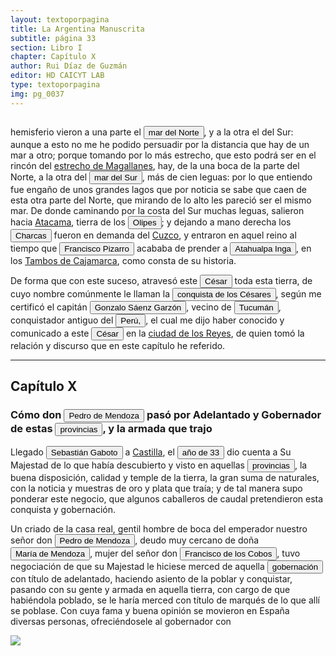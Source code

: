 ```yaml
---
layout: textoporpagina
title: La Argentina Manuscrita
subtitle: página 33
section: Libro I
chapter: Capítulo X
author: Rui Díaz de Guzmán
editor: HD CAICYT LAB
type: textoporpagina
img: pg_0037
---
```

<div class="row">
    <div class="column">
<p>hemisferio vieron a una parte el <button class="balloon" data-balloon-pos="up" data-balloon-length="large" data-balloon="Refiere al Océano Atlántico">mar del Norte</button>, y a la otra el del Sur: aunque a esto no me he podido persuadir por la distancia que hay de un mar a otro; porque tomando por lo más estrecho, que esto podrá ser en el rincón del <a href="https://recogito.pelagios.org/document/wzqxhk0h3vpikm/part/1/edit#320ccfd7-cf12-4b7f-b6fe-dca72d35e3e6" target="_blank">estrecho de Magallanes</a>, hay, de la una boca de la parte del Norte, a la otra del <button class="balloon" data-balloon-pos="up" data-balloon-length="large" data-balloon="Refiere al Océano Pacífico">mar del Sur</button>, más de cien leguas: por lo que entiendo fue engaño de unos grandes lagos que por noticia se sabe que caen de esta otra parte del Norte, que mirando de lo alto les pareció ser el mismo mar. De donde caminando por la costa del Sur muchas leguas, salieron hacia <a href="https://recogito.pelagios.org/document/wzqxhk0h3vpikm/part/1/edit#8516883d-1f70-4755-805d-6a8ec0ece97d" target="_blank">Atacama</a>, tierra de los <button class="balloon" data-balloon-pos="up" data-balloon-length="large" data-balloon="Refiere a atacameños y lipez,  indígenas de Atacama La Alta y La Baja a partir del siglo XVI. Pertenecían a la subárea circumpuneña, aparentemente de baja densidad demográfica, con actividades económicas por un sistema de complementariedad ecológica que promovía una alta movilidad en macroregiones, que en épocas coloniales correspondía al menos a los corregimientos de Lípez, Chichas, Tucumán y Atacama.">Olipes</button>; y dejando a mano derecha los <button class="balloon" data-balloon-pos="up" data-balloon-length="large" data-balloon="Refiere al pueblo charca, etnia que habitó la región del actual departamento de Chuquisaca, Bolivia. Desde fines del siglo XV fueron súbditos del Incanato. Regularmente sufrían incursiones de los avá guaraní, desde el actual Paraguay, al este, los chiriguanos.">Charcas</button></a> fueron en demanda del <a href="https://recogito.pelagios.org/document/wzqxhk0h3vpikm/part/1/edit#9a3aac5c-b546-46a9-b3bd-514afd965cab" target="_blank">Cuzco</a>, y entraron en aquel reino al tiempo que <button class="balloon" data-balloon-pos="up" data-balloon-length="large" data-balloon="Francisco Pizarro (1478-1541), conquistador del Perú.">Francisco Pizarro</button> acababa de prender a <button class="balloon" data-balloon-pos="up" data-balloon-length="large" data-balloon="Refiere al último rey quechua del Tawantinsuyu, hijo de Huayna Cápac. Al enfrentarse con su hermano Huáscar por la sucesión del Incanato, tras la muerte de su padre (1525), se produjo una guerra de sucesión, que permitió el debilitamiento del Incanato, aprovechado por Francisco Pizarro. Que en 1532/3 capturó y sentenció a muerte a Atahualpa.">Atahualpa Inga</button>, en los <a href="https://recogito.pelagios.org/document/wzqxhk0h3vpikm/part/1/edit#e6cec618-b596-46d0-8de1-01687bf3bf3a" target="_blank">Tambos de Cajamarca</a>, como consta de su historia.</p> <p>De forma que con este suceso, atravesó este <button class="balloon" data-balloon-pos="up" data-balloon-length="large" data-balloon="Francisco César, autorizado por Caboto, realizó una expedición por tierra hacia el oeste acompañado por quince hombres. Esta ruta, que según los querandíes con los que entraron en contacto en las inmediaciones de Sancti Spiritus los llevaría a la Sierra de la Plata (Potosí), había sido desaconsejada por los nativos dado que no había fuentes de agua. La expedición de Francisco César habría tenido lugar recién a principios de 1529 y daría origen a la leyenda de la Ciudad de los Césares.">César</button> toda esta tierra, de cuyo nombre comúnmente le llaman la <button class="balloon" data-balloon-pos="up" data-balloon-length="large" data-balloon="Célebre leyenda de la exploración del Río de la Plata. En 1529, un capitán de la expedición de Caboto, Francisco César, se adentró por el río Carcarañá siguiendo un camino hacia tierra adentro que, según sus informantes querandíes, los conduciría a la Sierra de la Plata. Su historia dio origen al mito de la Ciudad de los Césares, civilización nativa que los conquistadores buscarían insistentemente por los siglos venideros ubicándola convenientemente fuera de las fronteras conocidas.">conquista de los Césares</button>, según me certificó el capitán <button class="balloon" data-balloon-pos="up" data-balloon-length="large" data-balloon="Refiere al capitán Gonzalo Sánchez Garzón (España, principios S. XVI - Santiago del Estero, 1582), onquistador, capitán, regidor. Formó parte de las huestes de Diego de Rojas y de Juan Núñez de Prado, de esta manera participó con el primero en la fundación de Chuquisaca y el descubrimiento de la región de Tucumán y Santiago del Estero. Sánchez Garzón intervino en el desarrollo de la leyenda de la 'Ciudad de los Césares'.">Gonzalo Sáenz Garzón</button>, vecino de <a href="https://recogito.pelagios.org/document/wzqxhk0h3vpikm/part/1/edit#b50c2fa4-1524-429c-afd4-62d63e4fb47e" target="_blank"><button class="balloon" data-balloon-pos="up" data-balloon-length="large" data-balloon="La gobernación de Tucumán se establece en 1563, los territorios que la integraban (las actuales provincias argentinas de Tucumán, Jujuy, Salta, Santiago del Estero y Catamarca) fueron conquistados y colonizados en la primera mitad del siglo XVI a partir de avanzadas provenientes de Asunción, Chile y Perú.">Tucumán</button></a>, conquistador antiguo del <a href="https://recogito.pelagios.org/document/wzqxhk0h3vpikm/part/1/edit#3cf4d56f-82cb-4638-8fca-3fa5e66baa62" target="_blank"><button class="balloon" data-balloon-pos="up" data-balloon-length="large" data-balloon="Refiere al virreinato del Perú.">Perú,</button></a>, el cual me dijo haber conocido y comunicado a este <button class="balloon" data-balloon-pos="up" data-balloon-length="large" data-balloon="Francisco César, autorizado por Caboto, realizó una expedición por tierra hacia el oeste acompañado por quince hombres. Esta ruta, que según los querandíes con los que entraron en contacto en las inmediaciones de Sancti Spiritus los llevaría a la Sierra de la Plata (Potosí), había sido desaconsejada por los nativos dado que no había fuentes de agua. La expedición de Francisco César habría tenido lugar recién a principios de 1529 y daría origen a la leyenda de la Ciudad de los Césares.">César</button> en la <a href="https://recogito.pelagios.org/document/wzqxhk0h3vpikm/part/1/edit#9eedd6e4-a21c-4bfb-ae5d-efb9c0e8b6d4" target="_blank">ciudad de los Reyes</a>, de quien tomó la relación y discurso que en este capítulo he referido.</p><hr><h2>Capítulo X</h2><h3>Cómo don <button class="balloon" data-balloon-pos="up" data-balloon-length="large" data-balloon="Pedro de Mendoza y Luján (Cádiz, 1499 - Oc. Atlántico, 1537), noble español, con destacada actividad militar en las campañas del rey. Designado gobernador y primer adelantado del Río de la Plata por el rey. Llegando a esas costas en 1536, allí establació el puerto Nuestra Señora del Buen Ayre. Delegó gran parte de las tareas de exploración de la región en su teniente gobernador, Juan de Ayolas. Abandonó la conquista debido al hambre, a los ataques de los nativos y por no tener noticias de su teniente.">Pedro de Mendoza</button> pasó por Adelantado y Gobernador de estas <button class="balloon" data-balloon-pos="up" data-balloon-length="large" data-balloon="Refiere a la Provincia del Río de la Plata, un espacio creado a partir de las capitulaciones que firmó el primer adelantado Pedro de Mendoza con Carlos I en 1534.La misma limitaba al norte con los territorios otorgados a Diego de Almagro, ocupando una franja que se extendería entre el Mar del Sur y el Mar Océano Austral. La exploración y ocupación efectiva del terreno delimitarían el espacio de la provincia del Río de la Plata al sector atlántico y específicamente, al eje fluvial Paraná-Plata.">provincias</button>, y la armada que trajo</h3><p>Llegado <button class="balloon" data-balloon-pos="up" data-balloon-length="large" data-balloon="o Caboto (1477-1557), piloto y explorador de las coronas de España e Inglaterra. El propósito inicial de su expedición de 1526 era repetir la circunnavegación de Magallanes, pero decidió alterar el rumbo de su armada atraído por las noticias recolectadas en la costa brasileña, que indicaban la existencia de una sierra argentífera remontando el río austral. Con sus tripulantes exploraron la región hasta los ataques de los indios y la falta de bastimentos lo obligaron a abandonar la expedición.">Sebastián Gaboto</button> a <a href="https://recogito.pelagios.org/document/wzqxhk0h3vpikm/part/1/edit#aae08da1-4954-4e51-8a59-87a7facd595d" target="_blank">Castilla</a>, el <button class="balloon" data-balloon-pos="up" data-balloon-length="large" data-balloon="Sebastián Caboto había llegado tres años antes, en 1530.">año de 33</button> dio cuenta a Su Majestad de lo que había descubierto y visto en aquellas <button class="balloon" data-balloon-pos="up" data-balloon-length="large" data-balloon="Refiere a la Provincia del Río de la Plata, un espacio creado a partir de las capitulaciones que firmó el primer adelantado Pedro de Mendoza con Carlos I en 1534.La misma limitaba al norte con los territorios otorgados a Diego de Almagro, ocupando una franja que se extendería entre el Mar del Sur y el Mar Océano Austral. La exploración y ocupación efectiva del terreno delimitarían el espacio de la provincia del Río de la Plata al sector atlántico y específicamente, al eje fluvial Paraná-Plata.">provincias</button>, la buena disposición, calidad y temple de la tierra, la gran suma de naturales, con la noticia y muestras de oro y plata que traía; y de tal manera supo ponderar este negocio, que algunos caballeros de caudal pretendieron esta conquista y gobernación.</p> <p>Un criado de la casa real, gentil hombre de boca del emperador nuestro señor don <button class="balloon" data-balloon-pos="up" data-balloon-length="large" data-balloon="Pedro de Mendoza y Luján (Cádiz, 1499 - Oc. Atlántico, 1537), noble español, con destacada actividad militar en las campañas del rey. Designado gobernador y primer adelantado del Río de la Plata por el rey. Llegando a esas costas en 1536, allí establació el puerto Nuestra Señora del Buen Ayre. Delegó gran parte de las tareas de exploración de la región en su teniente gobernador, Juan de Ayolas. Abandonó la conquista debido al hambre, a los ataques de los nativos y por no tener noticias de su teniente.">Pedro de Mendoza</button>, deudo muy cercano de doña <button class="balloon" data-balloon-pos="up" data-balloon-length="large" data-balloon="Refiere a María Sarmiento de Mendoza (1508-1587), VII condesa de Ribadavia, prima lejana de Pedro de Mendoza, y casada con Francisco de los Cobos y Molina, un noble súmamente influyente en la corte real.">María de Mendoza</button>, mujer del señor don <button class="balloon" data-balloon-pos="up" data-balloon-length="large" data-balloon="Francisco de los Cobos y Molina (Úbeda, 1477 - 1547), noble español, influyente durante el reinado de Carlos I en asuntos españoles. Miembro del Consejo Real desde 1522. El matrimonio con la casa de Mendoza fue importante para su carrera, dados los vículos de lealtad que la misma había construido con los reyes de Castilla.">Francisco de los Cobos</button>, tuvo negociación de que su Majestad le hiciese merced de aquella <button class="balloon" data-balloon-pos="up" data-balloon-length="large" data-balloon="El 21 de mayo de 1534 se firmó la Capitulación de Toledo: &quot;Capitulación concedida a don Pedro de Mendoza para conquistar y poblar las provincias del Río de la Plata&quot; por el rey Carlos I de España y V del Sacro Imperio Romano Germánico.">gobernación</button> con título de adelantado, haciendo asiento de la poblar y conquistar, pasando con su gente y armada en aquella tierra, con cargo de que habiéndola poblado, se le haría merced con título de marqués de lo que allí se poblase. Con cuya fama y buena opinión se movieron en España diversas personas, ofreciéndosele al gobernador con</p></div>

<div class="column">
<a href="{{site.baseurl}}/assets/img/argentina_manuscrita/{{page.img}}.jpg"><img src="{{site.baseurl}}/assets/img/argentina_manuscrita/{{page.img}}.jpg"></a>
</div>
</div>